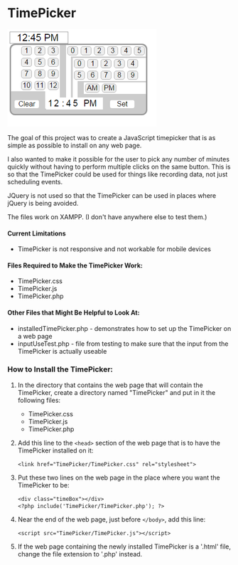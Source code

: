 # TimePicker

![alt text](img/TP_screenshot_Apr2016.png "April 2016 Screen Shot of TimePicker")

The goal of this project was to create a JavaScript timepicker that is as simple as possible to install on any web page.

I also wanted to make it possible for the user to pick any number of minutes quickly without having to perform multiple clicks on the same button.  This is so that the TimePicker could be used for things like recording data, not just scheduling events.

JQuery is not used so that the TimePicker can be used in places where jQuery is being avoided.

The files work on XAMPP.  (I don't have anywhere else to test them.)

#### Current Limitations
 * TimePicker is not responsive and not workable for mobile devices 
 
#### Files Required to Make the TimePicker Work:
 * TimePicker.css
 * TimePicker.js
 * TimePicker.php

#### Other Files that Might Be Helpful to Look At:
 * installedTimePicker.php  - demonstrates how to set up the TimePicker on a web page
 * inputUseTest.php - file from testing to make sure that the input from the TimePicker is actually useable

### How to Install the TimePicker:
1. In the directory that contains the web page that will contain the TimePicker, create a directory named "TimePicker" and put in it the following files:

   * TimePicker.css
   * TimePicker.js
   * TimePicker.php

2. Add this line to the `<head>` section of the web page that is to have the TimePicker installed on it:

   ```
   <link href="TimePicker/TimePicker.css" rel="stylesheet">
   ```
3. Put these two lines on the web page in the place where you want the TimePicker to be:

   ```
   <div class="timeBox"></div>  
   <?php include('TimePicker/TimePicker.php'); ?>
   ```
4. Near the end of the web page, just before `</body>`, add this line:

   ```
   <script src="TimePicker/TimePicker.js"></script>
   ```
5. If the web page containing the newly installed TimePicker is a '.html' file, change the file extension to '.php' instead.
  